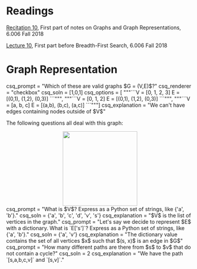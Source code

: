 # Readings 
[Recitation 10](https://learning-modules.mit.edu/service/materials/groups/238004/files/fb806d51-1a22-4a1c-b388-33211a880b42/link?errorRedirect=%2Fmaterials%2Findex.html&download=true), First part of notes on Graphs and Graph Representations, 6.006 Fall 2018

[Lecture 10](https://learning-modules.mit.edu/service/materials/groups/238004/files/5f6a6fa2-26f7-4791-8e6e-2246ab4a4d83/link?errorRedirect=%2Fmaterials%2Findex.html&download=true), First part before Breadth-First Search, 6.006 Fall 2018

# Graph Representation

<question multiplechoice>
csq_prompt = "Which of these are valid graphs $G = (V,E)$?"
csq_renderer = "checkbox"
csq_soln = [1,0,1]
csq_options =  [
"""```V = [0, 1, 2, 3]
E = [(0,1), (1,2), (0,3)]
```""",
"""```V = [0, 1, 2]
E = [(0,1), (1,2), (0,3)]
```""",
"""```V = [a, b, c]
E = [(a,b), (b,c), (a,c)]
```"""]
csq_explanation = "We can't have edges containing nodes outside of $V$"
</question>

The following questions all deal with this graph:

<center>
<img src="/_static/IAP19/relax6.png" height="200"  />
</center>

<question pythonliteral>
csq_prompt = "What is $V$? Express as a Python set of strings, like {'a', 'b'}."
csq_soln = {'a', 'b', 'c', 'd', 'v', 's'}
csq_explanation = "$V$ is the list of vertices in the graph."
</question>

<question pythonliteral>
csq_prompt = "Let's say we decide to represent $E$ with a dictionary. What is `E['s']`? Express as a Python set of strings, like {'a', 'b'}."
csq_soln = {'a', 'v'}
csq_explanation = "The dictionary value contains the set of all vertices $x$ such that $(s, x)$ is an edge in $G$"
</question>

<question pythonliteral>
csq_prompt = "How many different paths are there from $s$ to $v$ that do not contain a cycle?"
csq_soln = 2
csq_explanation = "We have the path `[s,a,b,c,v]` and `[s,v]`."
</question>

